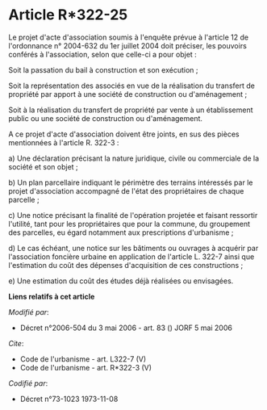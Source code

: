 # Article R*322-25

Le projet d'acte d'association soumis à l'enquête prévue à l'article 12 de l'ordonnance n° 2004-632 du 1er juillet 2004 doit
préciser, les pouvoirs conférés à l'association, selon que celle-ci a pour objet : 

Soit la passation du bail à construction et son exécution ; 

Soit la représentation des associés en vue de la réalisation du transfert de propriété par apport à une société de
construction ou d'aménagement ; 

Soit à la réalisation du transfert de propriété par vente à un établissement public ou une société de construction ou
d'aménagement. 

A ce projet d'acte d'association doivent être joints, en sus des pièces mentionnées à l'article R. 322-3 : 

a) Une déclaration précisant la nature juridique, civile ou commerciale de la société et son objet ; 

b) Un plan parcellaire indiquant le périmètre des terrains intéressés par le projet d'association accompagné de l'état des
propriétaires de chaque parcelle ; 

c) Une notice précisant la finalité de l'opération projetée et faisant ressortir l'utilité, tant pour les propriétaires que
pour la commune, du groupement des parcelles, eu égard notamment aux prescriptions d'urbanisme ; 

d) Le cas échéant, une notice sur les bâtiments ou ouvrages à acquérir par l'association foncière urbaine en application de
l'article L. 322-7 ainsi que l'estimation du coût des dépenses d'acquisition de ces constructions ; 

e) Une estimation du coût des études déjà réalisées ou envisagées.

**Liens relatifs à cet article**

_Modifié par_:

  - Décret n°2006-504 du 3 mai 2006 - art. 83 () JORF 5 mai 2006

_Cite_:

  - Code de l'urbanisme - art. L322-7 (V)
  - Code de l'urbanisme - art. R*322-3 (V)

_Codifié par_:

  - Décret n°73-1023 1973-11-08
